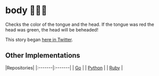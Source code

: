 # body 👅💨🤢

Checks the color of the tongue and the head. If the tongue was red the head was green, the head will be beheaded!  

This story began [here in Twitter](https://twitter.com/mamal72/status/820339540040753152).

## Other Implementations

|Repositories|
|:-------|:-------|
| [Go](https://github.com/arastu/body/) |
| [Python](https://github.com/ShalbafZadeh/body) |
| [Ruby](https://github.com/prp-e/body) |
